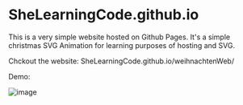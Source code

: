 # SheLearningCode.github.io
This is a very simple website hosted on Github Pages. 
It's a simple christmas SVG Animation for learning purposes of hosting and SVG.

Chckout the website: SheLearningCode.github.io/weihnachtenWeb/


Demo:

![image](https://github.com/SheLearningCode/SheLearningCode.github.io/assets/91334629/eb4f7e04-4f03-4c5b-8969-3b5898bcca86)

